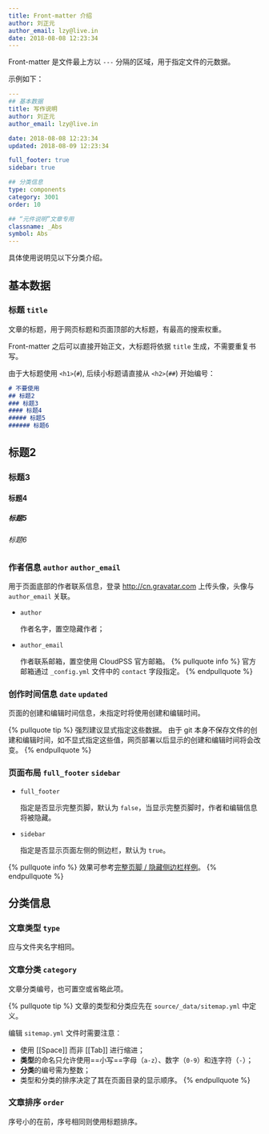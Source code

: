 ```yaml
---
title: Front-matter 介绍 
author: 刘正元 
author_email: lzy@live.in 
date: 2018-08-08 12:23:34 
---
```

Front-matter 是文件最上方以 `---` 分隔的区域，用于指定文件的元数据。

示例如下：
```yaml post header 
---
## 基本数据
title: 写作说明 
author: 刘正元 
author_email: lzy@live.in

date: 2018-08-08 12:23:34 
updated: 2018-08-09 12:23:34 

full_footer: true
sidebar: true

## 分类信息
type: components
category: 3001
order: 10

## “元件说明”文章专用
classname: _Abs 
symbol: Abs 
---
```

具体使用说明见以下分类介绍。

## 基本数据
### 标题 `title`
文章的标题，用于网页标题和页面顶部的大标题，有最高的搜索权重。

Front-matter 之后可以直接开始正文，大标题将依据 `title` 生成，不需要重复书写。

由于大标题使用 `<h1>`(`#`), 后续小标题请直接从 `<h2>`(`##`) 开始编号：
```md subtitles
# 不要使用
## 标题2
### 标题3
#### 标题4
##### 标题5
###### 标题6
```

## 标题2
### 标题3
#### 标题4 
##### 标题5
###### 标题6

### 作者信息 `author` `author_email`

用于页面底部的作者联系信息，登录 <http://cn.gravatar.com> 上传头像，头像与 `author_email` 关联。

- `author`

  作者名字，置空隐藏作者；
  
- `author_email`

  作者联系邮箱，置空使用 CloudPSS 官方邮箱。
  {% pullquote info %}
  官方邮箱通过 `_config.yml` 文件中的 `contact` 字段指定。
  {% endpullquote %}

### 创作时间信息 `date` `updated`

页面的创建和编辑时间信息，未指定时将使用创建和编辑时间。

{% pullquote tip %}
强烈建议显式指定这些数据。
由于 git 本身不保存文件的创建和编辑时间，如不显式指定这些值，网页部署以后显示的创建和编辑时间将会改变。
{% endpullquote %}

### 页面布局 `full_footer` `sidebar`

- `full_footer`

  指定是否显示完整页脚，默认为 `false`，当显示完整页脚时，作者和编辑信息将被隐藏。
- `sidebar`

  指定是否显示页面左侧的侧边栏，默认为 `true`。

{% pullquote info %}
效果可参考[完整页脚 / 隐藏侧边栏样例](full-footer-no-sidebar.html)。
{% endpullquote %}

## 分类信息

### 文章类型 `type`

应与文件夹名字相同。

### 文章分类 `category`

文章分类编号，也可置空或省略此项。

{% pullquote tip %}
文章的类型和分类应先在 `source/_data/sitemap.yml` 中定义。

编辑 `sitemap.yml` 文件时需要注意：
- 使用 [[Space]] 而非 [[Tab]] 进行缩进；
- **类型**的命名只允许使用==小写==字母（`a-z`）、数字（`0-9`）和连字符（`-`）；
- **分类**的编号需为整数；
- 类型和分类的排序决定了其在页面目录的显示顺序。 
{% endpullquote %}

### 文章排序 `order` 
序号小的在前，序号相同则使用标题排序。
